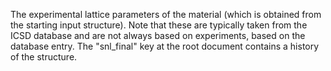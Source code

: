 The experimental lattice parameters of the material (which is obtained from the starting input structure). Note that these are typically taken from the ICSD database and are not always based on experiments, based on the database entry. The "snl_final" key at the root document contains a history of the structure.
